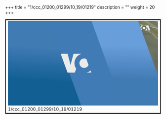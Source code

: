 +++
title = "1/ccc_01200_01299/10_19/01219"
description = ""
weight = 20
+++

<table style="border:2px solid black;max-width:800px;max-height:800px;" 
><tr><td>
<img class="center-fit-jpg"
src="/jpg_/aaa_20190430_NxaOmWaI8sI_01218.jpg">
1/ccc_01200_01299/10_19/01219
</img></td></tr></table>
